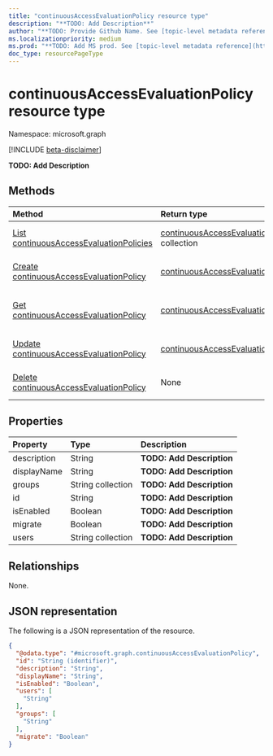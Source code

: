 ```yaml
---
title: "continuousAccessEvaluationPolicy resource type"
description: "**TODO: Add Description**"
author: "**TODO: Provide Github Name. See [topic-level metadata reference](https://msgo.azurewebsites.net/add/document/guidelines/metadata.html#topic-level-metadata)**"
ms.localizationpriority: medium
ms.prod: "**TODO: Add MS prod. See [topic-level metadata reference](https://msgo.azurewebsites.net/add/document/guidelines/metadata.html#topic-level-metadata)**"
doc_type: resourcePageType
---
```


# continuousAccessEvaluationPolicy resource type

Namespace: microsoft.graph

[!INCLUDE [beta-disclaimer](../../includes/beta-disclaimer.md)]

**TODO: Add Description**

## Methods
|Method|Return type|Description|
|:---|:---|:---|
|[List continuousAccessEvaluationPolicies](../api/continuousaccessevaluationpolicy-list.md)|[continuousAccessEvaluationPolicy](../resources/continuousaccessevaluationpolicy.md) collection|Get a list of the [continuousAccessEvaluationPolicy](../resources/continuousaccessevaluationpolicy.md) objects and their properties.|
|[Create continuousAccessEvaluationPolicy](../api/identitycontainer-post-continuousaccessevaluationpolicy.md)|[continuousAccessEvaluationPolicy](../resources/continuousaccessevaluationpolicy.md)|Create a new [continuousAccessEvaluationPolicy](../resources/continuousaccessevaluationpolicy.md) object.|
|[Get continuousAccessEvaluationPolicy](../api/continuousaccessevaluationpolicy-get.md)|[continuousAccessEvaluationPolicy](../resources/continuousaccessevaluationpolicy.md)|Read the properties and relationships of a [continuousAccessEvaluationPolicy](../resources/continuousaccessevaluationpolicy.md) object.|
|[Update continuousAccessEvaluationPolicy](../api/continuousaccessevaluationpolicy-update.md)|[continuousAccessEvaluationPolicy](../resources/continuousaccessevaluationpolicy.md)|Update the properties of a [continuousAccessEvaluationPolicy](../resources/continuousaccessevaluationpolicy.md) object.|
|[Delete continuousAccessEvaluationPolicy](../api/continuousaccessevaluationpolicy-delete.md)|None|Deletes a [continuousAccessEvaluationPolicy](../resources/continuousaccessevaluationpolicy.md) object.|

## Properties
|Property|Type|Description|
|:---|:---|:---|
|description|String|**TODO: Add Description**|
|displayName|String|**TODO: Add Description**|
|groups|String collection|**TODO: Add Description**|
|id|String|**TODO: Add Description**|
|isEnabled|Boolean|**TODO: Add Description**|
|migrate|Boolean|**TODO: Add Description**|
|users|String collection|**TODO: Add Description**|

## Relationships
None.

## JSON representation
The following is a JSON representation of the resource.
<!-- {
  "blockType": "resource",
  "keyProperty": "id",
  "@odata.type": "microsoft.graph.continuousAccessEvaluationPolicy",
  "openType": false
}
-->
``` json
{
  "@odata.type": "#microsoft.graph.continuousAccessEvaluationPolicy",
  "id": "String (identifier)",
  "description": "String",
  "displayName": "String",
  "isEnabled": "Boolean",
  "users": [
    "String"
  ],
  "groups": [
    "String"
  ],
  "migrate": "Boolean"
}
```

